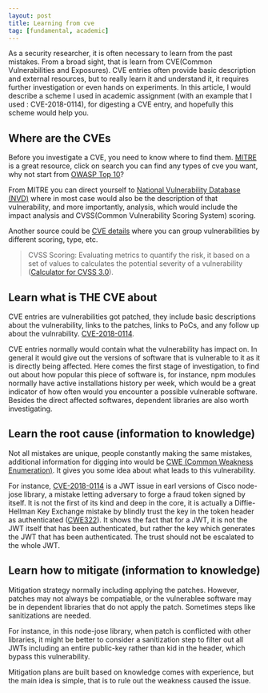 ```yaml
---
layout: post
title: Learning from cve
tag: [fundamental, academic]
---
```


As a security researcher, it is often necessary to learn from the past mistakes. From a broad sight, that is learn from CVE(Common Vulnerabilities and Exposures). CVE entries often provide basic description and external resources, but to really learn it and understand it, it requires further investigation or even hands on experiments. In this article, I would describe a scheme I used in academic assignment (with an example that I used : CVE-2018-0114), for digesting a CVE entry, and hopefully this scheme would help you.

## Where are the CVEs

Before you investigate a CVE, you need to know where to find them. [MITRE](http://cve.mitre.org/cve/) is a great resource, click on search you can find any types of cve you want, why not start from [OWASP Top 10](https://www.owasp.org/images/7/72/OWASP_Top_10-2017_%28en%29.pdf.pdf)?

From MITRE you can direct yourself to [National Vulnerability Database (NVD)](https://nvd.nist.gov/vuln/full-listing) where in most case would also be the description of that vulnerability, and more importantly, analysis, which would include the impact analysis and CVSS(Common Vulnerability Scoring System) scoring.

Another source could be [CVE details](https://www.cvedetails.com/) where you can group vulnerabilities by different scoring, type, etc.

> CVSS Scoring: Evaluating metrics to quantify the risk, it based on a set of values to calculates the potential severity of a vulnerability ([Calculator for CVSS 3.0](https://nvd.nist.gov/vuln-metrics/cvss/v3-calculator)).

## Learn what is THE CVE about

CVE entries are vulnerabilities got patched, they include basic descriptions about the vulnerability, links to the patches, links to PoCs, and any follow up about the vulnrability. [CVE-2018-0114](https://nvd.nist.gov/vuln/detail/CVE-2018-0114).

CVE entries normally would contain what the vulnerability has impact on. In general it would give out the versions of software that is vulnerable to it as it is directly being affected. Here comes the first stage of investigation, to find out about how popular this piece of software is, for instance, npm modules normally have active installations history per week, which would be a great indicator of how often would you encounter a possible vulnerable software. Besides the direct affected softwares, dependent libraries are also worth investigating.

## Learn the root cause (information to knowledge)

Not all mistakes are unique, people constantly making the same mistakes, additional information for digging into would be [CWE (Common Weakness Enumeration)](https://cwe.mitre.org/). It gives you some idea about what leads to this vulnerability.

For instance, [CVE-2018-0114](https://nvd.nist.gov/vuln/detail/CVE-2018-0114) is a JWT issue in earl versions of Cisco node-jose library, a mistake letting adversary to forge a fraud token signed by itself. It is not the first of its kind and deep in the core, it is actually a Diffie-Hellman Key Exchange mistake by blindly trust the key in the token header as authenticated ([CWE322](https://cwe.mitre.org/data/definitions/322.html)). It shows the fact that for a JWT, it is not the JWT itself that has been authenticated, but rather the key which generates the JWT that has been authenticated. The trust should not be escalated to the whole JWT.

## Learn how to mitigate (information to knowledge)

Mitigation strategy normally including applying the patches. However, patches may not always be compatiable, or the vulnerablee software may be in dependent libraries that do not apply the patch. Sometimes steps like sanitizations are needed.

For instance, in this node-jose library, when patch is conflicted with other libraries, it might be better to consider a sanitization step to filter out all JWTs including an entire public-key rather than kid in the header, which bypass this vulnerability.

Mitigation plans are built based on knowledge comes with experience, but the main idea is simple, that is to rule out the weakness caused the issue.
